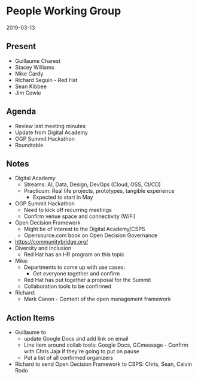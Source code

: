 # People Working Group
2019-03-13

## Present

* Guillaume Charest
* Stacey Williams
* Mike Cardy
* Richard Seguin - Red Hat
* Sean Kibbee
* Jim Cowie

## Agenda

* Review last meeting minutes
* Update from Digital Academy
* OGP Summit Hackathon
* Roundtable

## Notes

* Digital Academy
  * Streams: AI, Data, Design, DevOps (Cloud, OSS, CI/CD)
  * Practicum: Real life projects, prototypes, tangible experience
    * Expected to start in May
* OGP Summit Hackathon
  * Need to kick off recurring meetings
  * Confirm venue space and connectivity (WiFi)
* Open Decision Framework
  * Might be of interest to the Digital Academy/CSPS
  * Opensource.com book on Open Decision Governance
* https://communitybridge.org/
* Diversity and Inclusion
  * Red Hat has an HR program on this topic
* Mike:
  * Departments to come up with use cases: 
    * Get everyone together and confirm
  * Red Hat has put together a proposal for the Summit
  * Collaboration tools to be confirmed
* Richard:
  * Mark Canon - Content of the open management framework

## Action Items

* Guillaume to 
  * update Google Docs and add link on email
  * Line item around collab tools: Google Docs, GCmessage - Confirm with Chris Jaja if they're going to put on pause
  * Put a list of all confirmed organizers
* Richard to send Open Decision Framework to CSPS: Chris, Sean, Calvin Rodo
